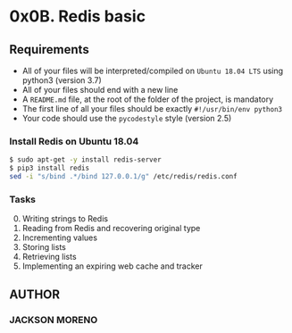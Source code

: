 # 0x0B. Redis basic

## Requirements

+ All of your files will be interpreted/compiled on `Ubuntu 18.04 LTS` using python3 (version 3.7)
+ All of your files should end with a new line
+ A `README.md` file, at the root of the folder of the project, is mandatory
+ The first line of all your files should be exactly `#!/usr/bin/env python3`
+ Your code should use the `pycodestyle` style (version 2.5)

### Install Redis on Ubuntu 18.04

```bash
$ sudo apt-get -y install redis-server
$ pip3 install redis
sed -i "s/bind .*/bind 127.0.0.1/g" /etc/redis/redis.conf
```

### Tasks

0. Writing strings to Redis
1. Reading from Redis and recovering original type
2. Incrementing values
3. Storing lists
4. Retrieving lists
5. Implementing an expiring web cache and tracker

## AUTHOR

### JACKSON MORENO
